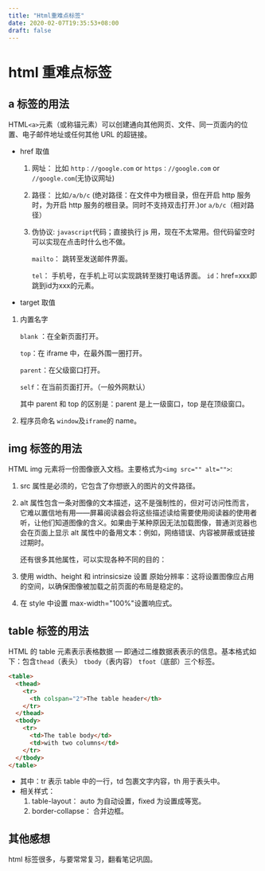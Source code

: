 ```yaml
---
title: "Html重难点标签"
date: 2020-02-07T19:35:53+08:00
draft: false
---
```


# html 重难点标签

## a 标签的用法

HTML`<a>`元素（或称锚元素）可以创建通向其他网页、文件、同一页面内的位置、电子邮件地址或任何其他 URL 的超链接。

- href 取值

  1. 网址：
     比如 `http：//google.com` or `https：//google.com` or `//google.com`(无协议网址)

  2. 路径：
     比如`/a/b/c` (绝对路径：在文件中为根目录，但在开启 http 服务时，为开启 http 服务的根目录。同时不支持双击打开.)or `a/b/c`（相对路径）

  3. 伪协议:
     `javascript`代码；直接执行 js 用，现在不太常用。但代码留空时可以实现在点击时什么也不做。


       `mailto`： 跳转至发送邮件界面。

       `tel`： 手机号，在手机上可以实现跳转至拨打电话界面。
       `id`：href=xxx即跳到id为xxx的元素。

- target 取值

1. 内置名字

   `blank` ：在全新页面打开。

   `top`：在 iframe 中，在最外围一圈打开。

   `parent`：在父级窗口打开。

   `self`：在当前页面打开。（一般外网默认）

   其中 parent 和 top 的区别是：parent 是上一级窗口，top 是在顶级窗口。

2. 程序员命名
   `window`及`iframe`的 name。

## img 标签的用法

HTML img 元素将一份图像嵌入文档。主要格式为`<img src="" alt="">`:

1. src 属性是必须的，它包含了你想嵌入的图片的文件路径。

2. alt 属性包含一条对图像的文本描述，这不是强制性的，但对可访问性而言，它难以置信地有用——屏幕阅读器会将这些描述读给需要使用阅读器的使用者听，让他们知道图像的含义。如果由于某种原因无法加载图像，普通浏览器也会在页面上显示 alt 属性中的备用文本：例如，网络错误、内容被屏蔽或链接过期时。

   还有很多其他属性，可以实现各种不同的目的：

3. 使用 width、height 和 intrinsicsize 设置 原始分辨率：这将设置图像应占用的空间，以确保图像被加载之前页面的布局是稳定的。
4. 在 style 中设置 max-width="100%"设置响应式。

## table 标签的用法

HTML 的 table 元素表示表格数据 — 即通过二维数据表表示的信息。基本格式如下：包含`thead`（表头） `tbody`（表内容） `tfoot`（底部）三个标签。

```html
<table>
  <thead>
    <tr>
      <th colspan="2">The table header</th>
    </tr>
  </thead>
  <tbody>
    <tr>
      <td>The table body</td>
      <td>with two columns</td>
    </tr>
  </tbody>
</table>
```

- 其中：tr 表示 table 中的一行，td 包裹文字内容，th 用于表头中。
- 相关样式：
  1. table-layout： auto 为自动设置，fixed 为设置成等宽。
  2. border-collapse： 合并边框。

## 其他感想

html 标签很多，与要常常复习，翻看笔记巩固。
